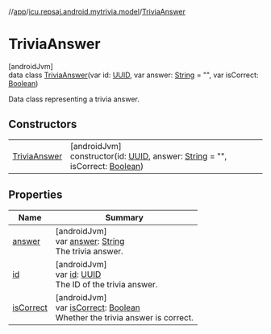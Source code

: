 //[app](../../../index.md)/[icu.repsaj.android.mytrivia.model](../index.md)/[TriviaAnswer](index.md)

# TriviaAnswer

[androidJvm]\
data class [TriviaAnswer](index.md)(var
id: [UUID](https://developer.android.com/reference/kotlin/java/util/UUID.html), var
answer: [String](https://kotlinlang.org/api/latest/jvm/stdlib/kotlin/-string/index.html) =
&quot;&quot;, var
isCorrect: [Boolean](https://kotlinlang.org/api/latest/jvm/stdlib/kotlin/-boolean/index.html))

Data class representing a trivia answer.

## Constructors

|                                   |                                                                                                                                                                                                                                                                                                                     |
|-----------------------------------|---------------------------------------------------------------------------------------------------------------------------------------------------------------------------------------------------------------------------------------------------------------------------------------------------------------------|
| [TriviaAnswer](-trivia-answer.md) | [androidJvm]<br>constructor(id: [UUID](https://developer.android.com/reference/kotlin/java/util/UUID.html), answer: [String](https://kotlinlang.org/api/latest/jvm/stdlib/kotlin/-string/index.html) = &quot;&quot;, isCorrect: [Boolean](https://kotlinlang.org/api/latest/jvm/stdlib/kotlin/-boolean/index.html)) |

## Properties

| Name                       | Summary                                                                                                                                                                     |
|----------------------------|-----------------------------------------------------------------------------------------------------------------------------------------------------------------------------|
| [answer](answer.md)        | [androidJvm]<br>var [answer](answer.md): [String](https://kotlinlang.org/api/latest/jvm/stdlib/kotlin/-string/index.html)<br>The trivia answer.                             |
| [id](id.md)                | [androidJvm]<br>var [id](id.md): [UUID](https://developer.android.com/reference/kotlin/java/util/UUID.html)<br>The ID of the trivia answer.                                 |
| [isCorrect](is-correct.md) | [androidJvm]<br>var [isCorrect](is-correct.md): [Boolean](https://kotlinlang.org/api/latest/jvm/stdlib/kotlin/-boolean/index.html)<br>Whether the trivia answer is correct. |
